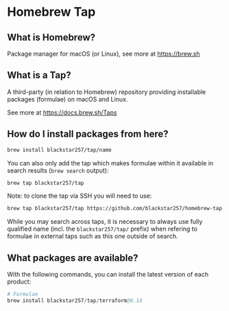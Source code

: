 # Homebrew Tap

## What is Homebrew?

Package manager for macOS (or Linux), see more at https://brew.sh

## What is a Tap?

A third-party (in relation to Homebrew) repository providing installable
packages (formulae) on macOS and Linux.

See more at https://docs.brew.sh/Taps

## How do I install packages from here?

```sh
brew install blackstar257/tap/name
```

You can also only add the tap which makes formulae within it
available in search results (`brew search` output):

```sh
brew tap blackstar257/tap
```

Note: to clone the tap via SSH you will need to use:

```sh
brew tap blackstar257/tap https://github.com/blackstar257/homebrew-tap
```

While you may search across taps, it is necessary to always use
fully qualified name (incl. the `blackstar257/tap/` prefix)
when refering to formulae in external taps such as this one
outside of search.

## What packages are available?

With the following commands, you can install the latest version of each product:
```s
# Formulae
brew install blackstar257/tap/terraform@0.14
```
